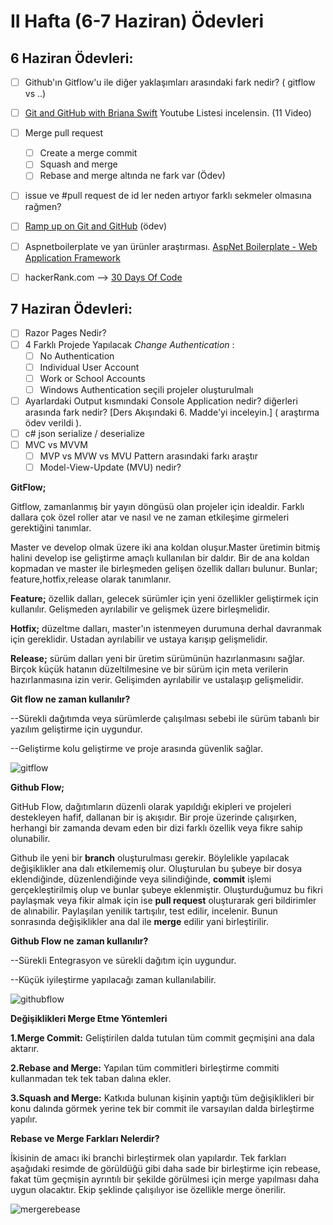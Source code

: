 # II Hafta (6-7 Haziran) Ödevleri 

## 6 Haziran Ödevleri:
- [ ] Github'ın Gitflow'u ile diğer yaklaşımları arasındaki fark nedir? ( gitflow vs ..)
- [ ] [Git and GitHub with Briana Swift](https://www.youtube.com/playlist?list=PLg7s6cbtAD17Gw5u8644bgKhgRLiJXdX4) Youtube Listesi incelensin. (11 Video)
- [ ] Merge pull request
    - [ ] Create a merge commit
    - [ ] Squash and merge 
    - [ ] Rebase and merge altında ne fark var (Ödev)
- [ ] issue ve #pull request de id ler neden artıyor farklı sekmeler olmasına rağmen?
- [ ] [Ramp up on Git and GitHub](https://lab.github.com/githubtraining/paths/ramp-up-on-git-and-github) (ödev)
- [ ] Aspnetboilerplate ve yan ürünler araştırması. [AspNet Boilerplate - Web Application Framework](https://aspnetboilerplate.com/)
- [ ] hackerRank.com --> [30 Days Of Code](https://www.hackerrank.com/domains/tutorials/30-days-of-code)


## 7 Haziran Ödevleri:
- [ ] Razor Pages Nedir?
- [ ] 4 Farklı Projede Yapılacak *Change Authentication* :
  - [ ] No Authentication
  - [ ] Individual User Account
  - [ ] Work or School Accounts
  - [ ] Windows Authentication seçili projeler oluşturulmalı
- [ ] Ayarlardaki Output kısmındaki Console Application nedir? diğerleri arasında fark nedir? [Ders Akışındaki 6. Madde'yi inceleyin.] ( araştırma ödev verildi ).
- [ ] c# json serialize / deserialize
- [ ] MVC vs MVVM
   - [ ] MVP vs MVW vs MVU Pattern arasındaki farkı araştır
   - [ ] Model-View-Update (MVU) nedir?

**GitFlow;**

Gitflow, zamanlanmış bir yayın döngüsü olan projeler için idealdir. Farklı dallara çok özel roller atar ve nasıl ve ne zaman etkileşime girmeleri gerektiğini tanımlar.

Master ve develop olmak üzere iki ana koldan oluşur.Master üretimin bitmiş halini develop ise geliştirme amaçlı kullanılan bir daldır. Bir de ana koldan kopmadan ve master ile birleşmeden gelişen özellik dalları bulunur. Bunlar; feature,hotfix,release olarak tanımlanır.

**Feature;** özellik dalları, gelecek sürümler için yeni özellikler geliştirmek için kullanılır. Gelişmeden ayrılabilir ve gelişmek üzere birleşmelidir.

**Hotfix;** düzeltme dalları, master'ın istenmeyen durumuna derhal davranmak için gereklidir. Ustadan ayrılabilir ve ustaya karışıp gelişmelidir.

**Release;** sürüm dalları yeni bir üretim sürümünün hazırlanmasını sağlar. Birçok küçük hatanın düzeltilmesine ve bir sürüm için meta verilerin hazırlanmasına izin verir. Gelişimden ayrılabilir ve ustalaşıp gelişmelidir.

**Git flow ne zaman kullanılır?**

--Sürekli dağıtımda veya sürümlerde çalışılması sebebi ile sürüm tabanlı bir yazılım geliştirme için uygundur.

--Geliştirme kolu geliştirme ve proje arasında güvenlik sağlar.

![gitflow](https://user-images.githubusercontent.com/66273342/84819643-04410200-b021-11ea-8ffc-27736bbdb723.PNG)



**Github Flow;**

GitHub Flow, dağıtımların düzenli olarak yapıldığı ekipleri ve projeleri destekleyen hafif, dallanan bir iş akışıdır. Bir proje üzerinde çalışırken, herhangi bir zamanda devam eden bir dizi farklı özellik veya fikre sahip olunabilir. 

Github ile yeni bir **branch** oluşturulması gerekir. Böylelikle yapılacak değişiklikler ana dalı etkilememiş olur. Oluşturulan bu şubeye bir dosya eklendiğinde, düzenlendiğinde veya silindiğinde, **commit** işlemi gerçekleştirilmiş olup ve bunlar şubeye eklenmiştir. Oluşturduğumuz bu fikri paylaşmak veya fikir almak için ise **pull request** oluşturarak geri bildirimler de alınabilir. Paylaşılan yenilik tartışılır, test edilir, incelenir. Bunun sonrasında değişiklikler ana dal ile **merge** edilir yani birleştirilir.

**Github Flow ne zaman kullanılır?**

--Sürekli Entegrasyon ve sürekli dağıtım için uygundur.

--Küçük iyileştirme yapılacağı zaman kullanılabilir.

![githubflow](https://user-images.githubusercontent.com/66273342/84819563-e70c3380-b020-11ea-878d-f26312471823.PNG)


**Değişiklikleri Merge Etme Yöntemleri**

**1.Merge Commit:** Geliştirilen dalda tutulan tüm commit geçmişini ana dala aktarır.

**2.Rebase and Merge:** Yapılan tüm commitleri birleştirme commiti kullanmadan tek tek taban dalına ekler.

**3.Squash and Merge:** Katkıda bulunan kişinin yaptığı tüm değişiklikleri bir konu dalında görmek yerine tek bir commit ile varsayılan dalda birleştirme yapılır.

**Rebase ve Merge Farkları Nelerdir?**

İkisinin de amacı iki branchi birleştirmek olan yapılardır. Tek farkları aşağıdaki resimde de görüldüğü gibi daha sade bir birleştirme için rebease, fakat tüm geçmişin ayrıntılı bir şekilde görülmesi için merge yapılması daha uygun olacaktır. Ekip şeklinde çalışılıyor ise özellikle merge önerilir.


![mergerebease](https://user-images.githubusercontent.com/66273342/85228113-299b8a80-b3ea-11ea-9b1c-1b60e9f20954.png)




